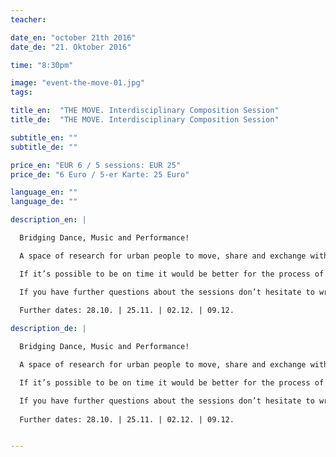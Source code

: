 ```yaml
---
teacher: 

date_en: "october 21th 2016"
date_de: "21. Oktober 2016"

time: "8:30pm"

image: "event-the-move-01.jpg"
tags: 

title_en:  "THE MOVE. Interdisciplinary Composition Session"
title_de:  "THE MOVE. Interdisciplinary Composition Session"

subtitle_en: ""
subtitle_de: ""

price_en: "EUR 6 / 5 sessions: EUR 25"
price_de: "6 Euro / 5-er Karte: 25 Euro"

language_en: ""
language_de: ""

description_en: |

  Bridging Dance, Music and Performance!

  A space of research for urban people to move, share and exchange with each other. All dancers, movers, performers and musicians are welcome. The sessions are guided by the choreographer Jennifer Ocampo Monsalve who, together with URBANRAUM, is interested to offer a space to enrich our tools for improvisation, creation and composition. All levels are welcome!

  If it’s possible to be on time it would be better for the process of the session but you can jump in as well in case you can’t make it on time. The session will finish at 10pm.

  If you have further questions about the sessions don’t hesitate to write to the choreographer, Jennifer Ocampo Monsalve.
  
  Further dates: 28.10. | 25.11. | 02.12. | 09.12.

description_de: |

  Bridging Dance, Music and Performance!

  A space of research for urban people to move, share and exchange with each other. All dancers, movers, performers and musicians are welcome. The sessions are guided by the choreographer Jennifer Ocampo Monsalve who, together with URBANRAUM, is interested to offer a space to enrich our tools for improvisation, creation and composition. All levels are welcome!

  If it’s possible to be on time it would be better for the process of the session but you can jump in as well in case you can’t make it on time. The session will finish at 10pm.

  If you have further questions about the sessions don’t hesitate to write to the choreographer, Jennifer Ocampo Monsalve.
  
  Further dates: 28.10. | 25.11. | 02.12. | 09.12. 


---
```

